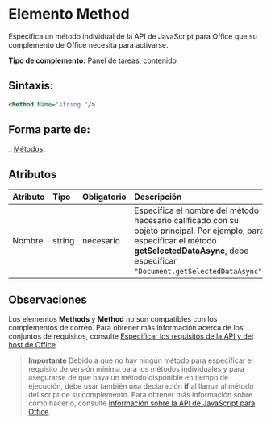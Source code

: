 
# <a name="method-element"></a>Elemento Method
Especifica un método individual de la API de JavaScript para Office que su complemento de Office necesita para activarse.

 **Tipo de complemento:** Panel de tareas, contenido


## <a name="syntax:"></a>Sintaxis:


```XML
<Method Name="string "/>
```


## <a name="contained-in:"></a>Forma parte de:

 _ [Métodos](../../reference/manifest/methods.md)_


## <a name="attributes"></a>Atributos



|**Atributo**|**Tipo**|**Obligatorio**|**Descripción**|
|:-----|:-----|:-----|:-----|
|Nombre|string|necesario|Especifica el nombre del método necesario calificado con su objeto principal. Por ejemplo, para especificar el método **getSelectedDataAsync**, debe especificar `"Document.getSelectedDataAsync"`.|

## <a name="remarks"></a>Observaciones

Los elementos **Methods** y **Method** no son compatibles con los complementos de correo. Para obtener más información acerca de los conjuntos de requisitos, consulte [Especificar los requisitos de la API y del host de Office](../../docs/overview/specify-office-hosts-and-api-requirements.md#SpecifyRequirementSets_intro).


 >**Importante**  Debido a que no hay ningún método para especificar el requisito de versión mínima para los métodos individuales y para asegurarse de que haya un método disponible en tiempo de ejecución, debe usar también una declaración **if** al llamar al método del script de su complemento. Para obtener más información sobre cómo hacerlo, consulte [Información sobre la API de JavaScript para Office](../../docs/develop/understanding-the-javascript-api-for-office.md#HostAPISupport_UsingIfStatements).

